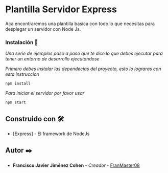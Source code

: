 # Plantilla Servidor Express

Aca encontraremos una plantilla basica con todo lo que necesitas para desplegar un servidor con Node Js.

### Instalación 🔧

_Una serie de ejemplos paso a paso que te dice lo que debes ejecutar para tener un entorno de desarrollo ejecutandose_

_Primero debes instalar las dependecias del proyecto, esto lo lograras con esta instruccion_

```
npm install
```

_Para iniciar el servidor por favor usar_

```
npm start
```

## Construido con 🛠️

* [Express] - El framework de NodeJs


## Autor ✒️

* **Francisco Javier Jiménez Cohen** - *Creador* - [FranMaster08](https://github.com/FranMaster08)





